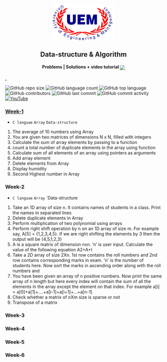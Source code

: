<p align="center">
 <img width="200px" src="https://github.com/xiaowuc2/xiaowuc2/blob/master/source/45.png" align="center" />
 <h2 align="center">Data-structure & Algorithm</h2>
 <h4 align="center">Problems | Solutions + video tutorial <img width="25px" src="https://github.com/xiaowuc2/All-readme-templates/blob/master/sources/compass.png" align="center"/></h4></p>
</p>
  <p align="center">

[.](https://github.com/xiaowuc2/Research/blob/master/README.md)

<img alt="GitHub repo size" src="https://img.shields.io/github/repo-size/xiaowuc2/DSA-UEMK"> <img alt="GitHub language count" src="https://img.shields.io/github/languages/count/xiaowuc2/DSA-UEMK"> <img alt="GitHub top language" src="https://img.shields.io/github/languages/top/xiaowuc2/DSA-UEMK"> <img alt="GitHub contributors" src="https://img.shields.io/github/contributors/xiaowuc2/DSA-UEMK"> <img alt="GitHub last commit" src="https://img.shields.io/github/last-commit/xiaowuc2/DSA-UEMK"> <img alt="GitHub commit activity" src="https://img.shields.io/github/commit-activity/m/xiaowuc2/DSA-UEMK"> [![YouTube](https://img.shields.io/static/v1.svg?label=YouTube&message=@qxresearch&color=grey&logo=youtube&style=flat&logoColor=white&colorA=critical)](https://www.youtube.com/channel/UCX7oe66V8zyFpAJyMfPL9VA)

### [Week-1](https://github.com/xiaowuc2/DSA-UEMK/tree/master/Week-1)

* `C languae` `Array` `Data-structure`

 1. The average of 10 numbers using Array
 2. You are given two matrices of dimensions N x N, filled with integers
 3. Calculate the sum of array elements by passing to a function
 4. count a total number of duplicate elements in the array using function
 5. Calculate sum of all elements of an array using pointers as arguments
 6. Add array element
 7. Delete elements from Array
 8. Display humidity
 9. Second Highest number in Array

### Week-2

* `C languae` `Array` `Data-structure
 1. Take an 1D array of size n. It contains names of students in a class. Print the names in separated lines
 2. Delete duplicate elements in Array
 3. Perform multiplication of two polynomial using arrays
 4. Perform right shift operation by n on an 1D array of size m. For example say, A[5] = {1,2,3,4,5}. If we are right shifting the elements by 3 then the output will be {4,5,1,2,3}
 5. A is a square matrix of dimension nxn. ‘n’ is user input. Calculate the value of the following equation A2+A+I
 6. Take a 2D array of size 2Xn. 1st row contains the roll numbers and 2nd row contains corresponding marks in exam. 'n' is the number of students here. Now sort the marks in ascending order along with the roll numbers and
 7. You have been given an array of n positive numbers. Now print the same array of n length but here every index will contain the sum of all the elements in the array except the element on that index. For example a[i] = a[0]+a[1]+….+a[i-1]+a[i+1]+…+a[n-1]
 8. Check whether a matrix of nXm size is sparse or not
 9. Transpose of a matrix

### Week-3

### Week-4

### Week-5

### Week-6
